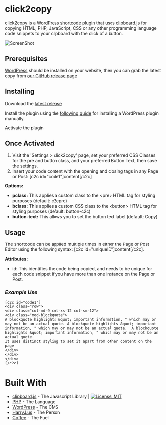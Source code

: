 # click2copy

click2copy is a [WordPress](https://wordpress.org/) [shortcode](https://codex.wordpress.org/Shortcode) [plugin](https://codex.wordpress.org/Plugins) that uses [clipboard.js](https://clipboardjs.com/) for copying HTML, PHP, JavaScript, CSS or any other programming language code snippets to your clipboard with the click of a button. 

![ScreenShot](http://harryj.us/c2c.jpg "ScreenShot")

## Prerequisites

[WordPress](https://wordpress.org/) should be installed on your website, then you can grab the latest copy from [our GitHub release page](https://github.com/harryjackson1221/click2copy/releases/)


## Installing 

Download the [latest release](https://github.com/harryjackson1221/click2copy/releases/)

Install the plugin using the [following guide](https://codex.wordpress.org/Managing_Plugins#Manual_Plugin_Installation) for installing a WordPress plugin manually.

Activate the plugin

## Once Activated

1. Visit the 'Settings > click2copy' page, set your preferred CSS Classes for the pre and button class, and your preferred Button Text, then save the settings.
2. Insert your code content with the opening and closing tags in any Page or Post: [c2c id="code1"]content[/c2c]

**Options:**
* **pclass:** This applies a custom class to the &lt;pre&gt; HTML tag for styling purposes (default: c2cpre)
* **bclass:** This applies a custom CSS class to the &lt;button&gt; HTML tag for styling purposes (default: button-c2c)
* **button-text:** This allows you to set the button text label (default: Copy)

## Usage
The shortcode can be applied multiple times in either the Page or Post Editor using the following syntax: 
[c2c id="uniqueID"]content[/c2c]. 

**Attributes:**
* id: This identifies the code being copied, and needs to be unique for each code snippet if you have more than one instance on the Page or Post. 

### *Example Use*
```
[c2c id="code1"]
<div class="row">
<div class="col-md-9 col-xs-12 col-sm-12">
<div class="mod-blockquote">
A blockquote highlights &quot; important information, " which may or may not be an actual quote. A blockquote highlights &quot; important information, " which may or may not be an actual quote.  A blockquote highlights &quot; important information, " which may or may not be an actual quote. 
It uses distinct styling to set it apart from other content on the page
</div>
</div>
</div>
[/c2c]
```

# Built With
* [clipboard.js](https://clipboardjs.com) - The Javascript Library | [![License: MIT](https://img.shields.io/badge/License-MIT-yellow.svg)](https://opensource.org/licenses/MIT)
* [PHP](http://php.net/) - The Language
* [WordPress](https://wp.org/) - The CMS
* [HarryJ.us](http://harryj.us/) - The Person
* [Coffee](https://en.wikipedia.org/wiki/Coffee) - The Fuel
